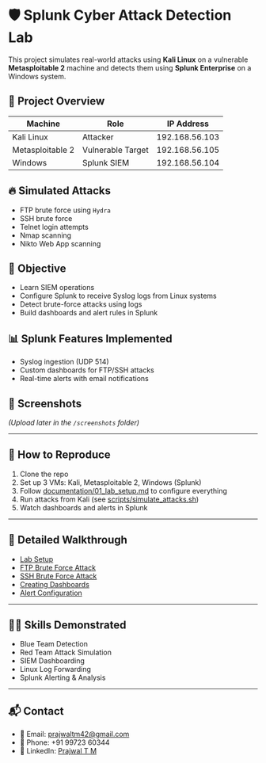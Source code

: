 # 🛡️ Splunk Cyber Attack Detection Lab

This project simulates real-world attacks using **Kali Linux** on a vulnerable **Metasploitable 2** machine and detects them using **Splunk Enterprise** on a Windows system.

## 📘 Project Overview

| Machine         | Role                | IP Address |
|----------------|---------------------|-----------------------|
| Kali Linux      | Attacker             | 192.168.56.103        |
| Metasploitable 2| Vulnerable Target    | 192.168.56.105        |
| Windows         | Splunk SIEM         | 192.168.56.104        |

## 🔥 Simulated Attacks
- FTP brute force using `Hydra`
- SSH brute force
- Telnet login attempts
- Nmap scanning
- Nikto Web App scanning

## 🎯 Objective

- Learn SIEM operations
- Configure Splunk to receive Syslog logs from Linux systems
- Detect brute-force attacks using logs
- Build dashboards and alert rules in Splunk

## 📊 Splunk Features Implemented

- Syslog ingestion (UDP 514)
- Custom dashboards for FTP/SSH attacks
- Real-time alerts with email notifications

## 📸 Screenshots
*(Upload later in the `/screenshots` folder)*

---

## 🚀 How to Reproduce

1. Clone the repo
2. Set up 3 VMs: Kali, Metasploitable 2, Windows (Splunk)
3. Follow [documentation/01_lab_setup.md](documentation/01_lab_setup.md) to configure everything
4. Run attacks from Kali (see [scripts/simulate_attacks.sh](scripts/simulate_attacks.sh))
5. Watch dashboards and alerts in Splunk

---

## 📄 Detailed Walkthrough

- [Lab Setup](documentation/01_lab_setup.md)
- [FTP Brute Force Attack](documentation/02_attack_ftp_bruteforce.md)
- [SSH Brute Force Attack](documentation/03_attack_ssh_scan.md)
- [Creating Dashboards](documentation/04_splunk_dashboard.md)
- [Alert Configuration](documentation/05_alert_configuration.md)

---

## 👨‍💻 Skills Demonstrated

- Blue Team Detection
- Red Team Attack Simulation
- SIEM Dashboarding
- Linux Log Forwarding
- Splunk Alerting & Analysis

---

## 📬 Contact

- 📧 Email: prajwaltm42@gmail.com  
- 📱 Phone: +91 99723 60344  
- 🔗 LinkedIn: [Prajwal T M](https://www.linkedin.com/in/prajwal-t-m-585b81255/)
